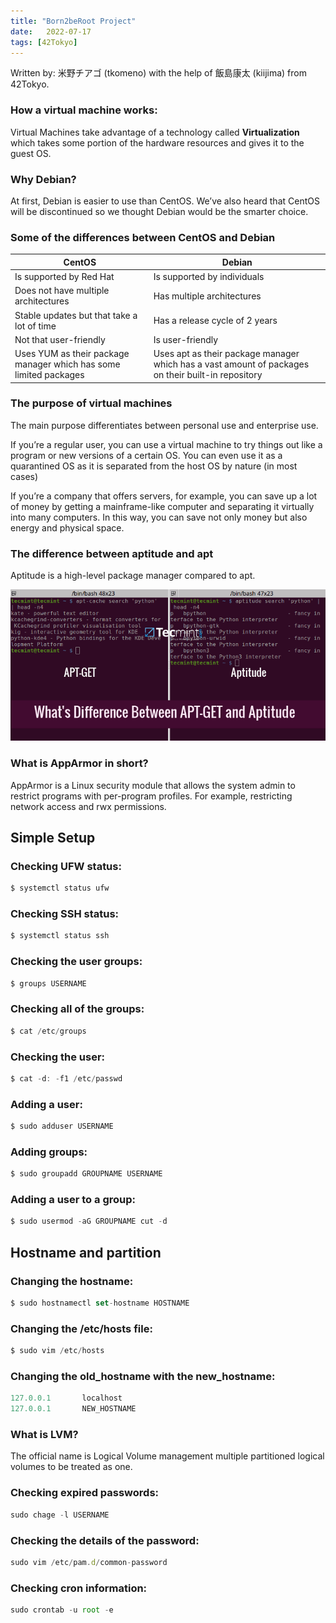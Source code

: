 ```yaml
---
title: "Born2beRoot Project"
date:   2022-07-17
tags: [42Tokyo]
---
```


Written by: 米野チアゴ (tkomeno) with the help of 飯島康太 (kiijima) from 42Tokyo.

### How a virtual machine works:

Virtual Machines take advantage of a technology called **Virtualization** which takes some portion of the hardware resources and gives it to the guest OS.

### Why Debian?

At first, Debian is easier to use than CentOS. We’ve also heard that CentOS will be discontinued so we thought Debian would be the smarter choice.

### Some of the differences between CentOS and Debian

| CentOS | Debian |
| --- | --- |
| Is supported by Red Hat | Is supported by individuals |
| Does not have multiple architectures | Has multiple architectures |
| Stable updates but that take a lot of time | Has a release cycle of 2 years |
| Not that user-friendly | Is user-friendly |
| Uses YUM as their package manager which has some limited packages | Uses apt as their package manager which has a vast amount of packages on their built-in repository |

### The purpose of virtual machines

The main purpose differentiates between personal use and enterprise use.

If you’re a regular user, you can use a virtual machine to try things out like a program or new versions of a certain OS. You can even use it as a quarantined OS as it is separated from the host OS by nature (in most cases)

If you’re a company that offers servers, for example, you can save up a lot of money by getting a mainframe-like computer and separating it virtually into many computers. In this way, you can save not only money but also energy and physical space.

### The difference between aptitude and apt

Aptitude is a high-level package manager compared to apt.

![aptget-aptitude](/aptget-aptitude.png)

### What is AppArmor in short?

AppArmor is a Linux security module that allows the system admin to restrict programs with per-program profiles. For example, restricting network access and rwx permissions.

## Simple Setup

### Checking UFW status:

```bash
$ systemctl status ufw
```

### Checking SSH status:

```bash
$ systemctl status ssh
```

### Checking the user groups:

```bash
$ groups USERNAME
```

### Checking all of the groups:

```jsx
$ cat /etc/groups
```

### Checking the user:

```jsx
$ cat -d: -f1 /etc/passwd
```

### Adding a user:

```bash
$ sudo adduser USERNAME
```

### Adding groups:

```jsx
$ sudo groupadd GROUPNAME USERNAME
```

### Adding a user to a group:

```jsx
$ sudo usermod -aG GROUPNAME cut -d
```

## Hostname and **partition**

### Changing the hostname:

```jsx
$ sudo hostnamectl set-hostname HOSTNAME
```

### Changing the /etc/hosts file:

```jsx
$ sudo vim /etc/hosts
```

### Changing the old_hostname with the new_hostname:

```jsx
127.0.0.1       localhost
127.0.0.1       NEW_HOSTNAME
```

### What is LVM?

The official name is Logical Volume management multiple partitioned logical volumes to be treated as one.

### Checking expired passwords:

```jsx
sudo chage -l USERNAME
```

### Checking the details of the password:

```jsx
sudo vim /etc/pam.d/common-password
```

### Checking cron information:

```jsx
sudo crontab -u root -e
```
